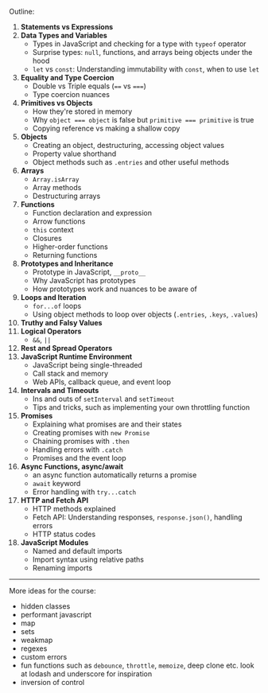 Outline:

1. **Statements vs Expressions**
2. **Data Types and Variables**
   - Types in JavaScript and checking for a type with `typeof` operator
   - Surprise types: `null`, functions, and arrays being objects under the hood
   - `let` vs `const`: Understanding immutability with `const`, when to use `let`
3. **Equality and Type Coercion**
   - Double vs Triple equals (`==` vs `===`)
   - Type coercion nuances
4. **Primitives vs Objects**
   - How they're stored in memory
   - Why `object === object` is false but `primitive === primitive` is true
   - Copying reference vs making a shallow copy
5. **Objects**
   - Creating an object, destructuring, accessing object values
   - Property value shorthand
   - Object methods such as `.entries` and other useful methods
6. **Arrays**
   - `Array.isArray`
   - Array methods
   - Destructuring arrays
7. **Functions**
   - Function declaration and expression
   - Arrow functions
   - `this` context
   - Closures
   - Higher-order functions
   - Returning functions
8. **Prototypes and Inheritance**
   - Prototype in JavaScript, `__proto__`
   - Why JavaScript has prototypes
   - How prototypes work and nuances to be aware of
9. **Loops and Iteration**
   - `for...of` loops
   - Using object methods to loop over objects (`.entries`, `.keys`, `.values`)
10. **Truthy and Falsy Values**
11. **Logical Operators**
    - `&&`, `||`
12. **Rest and Spread Operators**
13. **JavaScript Runtime Environment**
    - JavaScript being single-threaded
    - Call stack and memory
    - Web APIs, callback queue, and event loop
14. **Intervals and Timeouts**
    - Ins and outs of `setInterval` and `setTimeout`
    - Tips and tricks, such as implementing your own throttling function
15. **Promises**
    - Explaining what promises are and their states
    - Creating promises with `new Promise`
    - Chaining promises with `.then`
    - Handling errors with `.catch`
    - Promises and the event loop
16. **Async Functions, async/await**
    - an async function automatically returns a promise
    - `await` keyword
    - Error handling with `try...catch`
17. **HTTP and Fetch API**
    - HTTP methods explained
    - Fetch API: Understanding responses, `response.json()`, handling errors
    - HTTP status codes
18. **JavaScript Modules**
    - Named and default imports
    - Import syntax using relative paths
    - Renaming imports

---

More ideas for the course:

- hidden classes
- performant javascript
- map
- sets
- weakmap
- regexes
- custom errors
- fun functions such as `debounce`, `throttle`, `memoize`, deep clone etc. look at lodash and underscore for inspiration
- inversion of control
